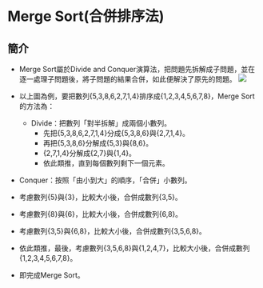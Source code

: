 # Merge Sort(合併排序法)
## 簡介
- Merge Sort屬於Divide and Conquer演算法，把問題先拆解成子問題，並在逐一處理子問題後，將子問題的結果合併，如此便解決了原先的問題。
![](https://github.com/alrightchiu/SecondRound/blob/master/content/Algorithms%20and%20Data%20Structures/Sorting%20series/ComparisonSort_fig/MergeSort/f1.png?raw=true)
- 以上圖為例，要把數列{5,3,8,6,2,7,1,4}排序成{1,2,3,4,5,6,7,8}，Merge Sort的方法為：

  - Divide：把數列「對半拆解」成兩個小數列。
    - 先把{5,3,8,6,2,7,1,4}分成{5,3,8,6}與{2,7,1,4}。
    - 再把{5,3,8,6}分解成{5,3}與{8,6}。
    - {2,7,1,4}分解成{2,7}與{1,4}。
    - 依此類推，直到每個數列剩下一個元素。
 - Conquer：按照「由小到大」的順序，「合併」小數列。
  -  考慮數列{5}與{3}，比較大小後，合併成數列{3,5}。
  -  考慮數列{8}與{6}，比較大小後，合併成數列{6,8}。
  -  考慮數列{3,5}與{6,8}，比較大小後，合併成數列{3,5,6,8}。
  -  依此類推，最後，考慮數列{3,5,6,8}與{1,2,4,7}，比較大小後，合併成數列{1,2,3,4,5,6,7,8}。
 - 即完成Merge Sort。
